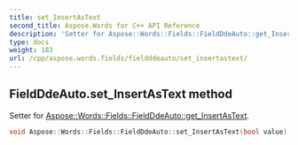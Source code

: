 ```yaml
---
title: set_InsertAsText
second_title: Aspose.Words for C++ API Reference
description: 'Setter for Aspose::Words::Fields::FieldDdeAuto::get_InsertAsText.'
type: docs
weight: 183
url: /cpp/aspose.words.fields/fieldddeauto/set_insertastext/
---
```

## FieldDdeAuto.set_InsertAsText method


Setter for [Aspose::Words::Fields::FieldDdeAuto::get_InsertAsText](../get_insertastext/).

```cpp
void Aspose::Words::Fields::FieldDdeAuto::set_InsertAsText(bool value)
```

